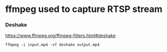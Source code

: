 # ffmpeg used to capture RTSP stream

### Deshake
https://www.ffmpeg.org/ffmpeg-filters.html#deshake
```
ffmpeg -i input.mp4 -vf deshake output.mp4
```


